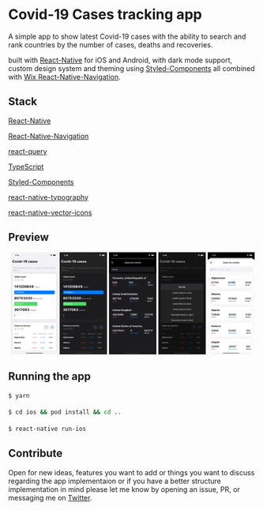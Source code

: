 # Covid-19 Cases tracking app

A simple app to show latest Covid-19 cases with the ability to search and rank countries by the number of cases, deaths and recoveries.

built with [React-Native](https://github.com/facebook/react-native) for iOS and Android, with dark mode support, custom design system and theming using [Styled-Components](https://www.styled-components.com/) all combined with [Wix  React-Native-Navigation](https://github.com/wix/react-native-navigation/).

## Stack

[React-Native](https://github.com/facebook/react-native)

[React-Native-Navigation](https://github.com/wix/react-native-navigation/)

[react-query](https://react-query.tanstack.com)

[TypeScript](https://www.typescriptlang.org/)

[Styled-Components](https://www.styled-components.com/)

[react-native-typography](https://github.com/hectahertz/react-native-typography)

[react-native-vector-icons](https://github.com/oblador/react-native-vector-icons/issues)

## Preview

<p align="center">
  <img width="19%" src="src/assets/screenshots/1.png" />
  <img width="19%" src="src/assets/screenshots/2.png" />
  <img width="19%" src="src/assets/screenshots/3.png" />
  <img width="19%" src="src/assets/screenshots/4.png" />
  <img width="19%" src="src/assets/screenshots/5.png" />
</p>

## Running the app

```bash
$ yarn

$ cd ios && pod install && cd ..

$ react-native run-ios
```

## Contribute

Open for new ideas, features you want to add or things you want to discuss regarding the app implementaion or if you have a better structure implementation in mind please let me know by opening an issue, PR, or messaging me on [Twitter](https://twitter.com/hussein_dev).
